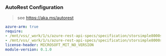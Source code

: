 ### AutoRest Configuration

> see https://aka.ms/autorest

``` yaml
azure-arm: true
require:
- /mnt/vss/_work/1/s/azure-rest-api-specs/specification/storsimple8000series/resource-manager/readme.md
- /mnt/vss/_work/1/s/azure-rest-api-specs/specification/storsimple8000series/resource-manager/readme.go.md
license-header: MICROSOFT_MIT_NO_VERSION
module-version: 0.1.0

```